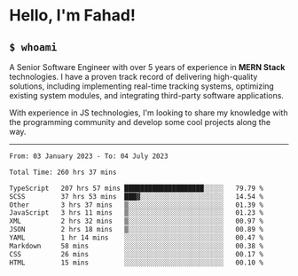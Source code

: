 <h1>Hello, I'm Fahad!</h1>

<h2><code>$ whoami</code></h2>

A Senior Software Engineer with over 5 years of experience in **MERN Stack** technologies. I have a proven track record of delivering high-quality solutions, including implementing real-time tracking systems, optimizing existing system modules, and integrating third-party software applications.

With experience in JS technologies, I'm looking to share my knowledge with the programming community and develop some cool projects along the way.

---

<!--START_SECTION:waka-->

```txt
From: 03 January 2023 - To: 04 July 2023

Total Time: 260 hrs 37 mins

TypeScript   207 hrs 57 mins ████████████████████░░░░░   79.79 %
SCSS         37 hrs 53 mins  ███▓░░░░░░░░░░░░░░░░░░░░░   14.54 %
Other        3 hrs 37 mins   ▒░░░░░░░░░░░░░░░░░░░░░░░░   01.39 %
JavaScript   3 hrs 11 mins   ▒░░░░░░░░░░░░░░░░░░░░░░░░   01.23 %
XML          2 hrs 32 mins   ▒░░░░░░░░░░░░░░░░░░░░░░░░   00.97 %
JSON         2 hrs 18 mins   ▒░░░░░░░░░░░░░░░░░░░░░░░░   00.89 %
YAML         1 hr 14 mins    ░░░░░░░░░░░░░░░░░░░░░░░░░   00.47 %
Markdown     58 mins         ░░░░░░░░░░░░░░░░░░░░░░░░░   00.38 %
CSS          26 mins         ░░░░░░░░░░░░░░░░░░░░░░░░░   00.17 %
HTML         15 mins         ░░░░░░░░░░░░░░░░░░░░░░░░░   00.10 %
```

<!--END_SECTION:waka-->

<!--
**heyFahad/heyFahad** is a ✨ _special_ ✨ repository because its `README.md` (this file) appears on your GitHub profile.

Here are some ideas to get you started:

- 🔭 I’m currently working on ...
- 🌱 I’m currently learning ...
- 👯 I’m looking to collaborate on ...
- 🤔 I’m looking for help with ...
- 💬 Ask me about ...
- 📫 How to reach me: ...
- 😄 Pronouns: ...
- ⚡ Fun fact: ...
-->

